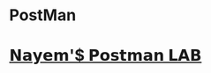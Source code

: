 # PostMan
<a href="https://www.postman.com/nayem94/" target="_blank"> <h1 align="left"> <b> 𝗡𝗮𝘆𝗲𝗺'$ 𝗣𝗼𝘀𝘁𝗺𝗮𝗻 𝗟𝗔𝗕 </h1> </a> 
